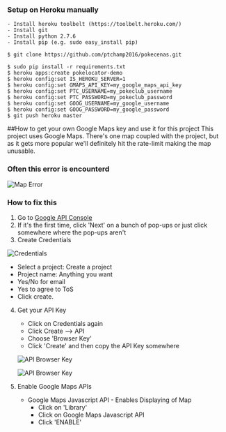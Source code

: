 ### Setup on Heroku manually
```
- Install heroku toolbelt (https://toolbelt.heroku.com/)
- Install git
- Install python 2.7.6
- Install pip (e.g. sudo easy_install pip)
```

```
$ git clone https://github.com/ptchamp2016/pokecenas.git

$ sudo pip install -r requirements.txt
$ heroku apps:create pokelocator-demo
$ heroku config:set IS_HEROKU_SERVER=1
$ heroku config:set GMAPS_API_KEY=my_google_maps_api_key
$ heroku config:set PTC_USERNAME=my_pokeclub_username
$ heroku config:set PTC_PASSWORD=my_pokeclub_password
$ heroku config:set GOOG_USERNAME=my_google_username
$ heroku config:set GOOG_PASSWORD=my_google_password
$ git push heroku master
```

##How to get your own Google Maps key and use it for this project
This project uses Google Maps. There's one map coupled with the project, but as it gets more popular we'll definitely hit the rate-limit making the map unusable.
### Often this error is encounterd

![Map Error](http://i.imgur.com/EOdAqUo.png)

### How to fix this
1. Go to [Google API Console](https://console.developers.google.com/)
2. If it's the first time, click 'Next' on a bunch of pop-ups or just click somewhere where the pop-ups aren't
3. Create Credentials

 ![Credentials](http://i.imgur.com/rTzIfVp.png)
   - Select a project: Create a project
   - Project name: Anything you want
   - Yes/No for email
   - Yes to agree to ToS
   - Click create.

4. Get your API Key
   - Click on Credentials again
   - Click Create --> API
   - Choose 'Browser Key'
   - Click 'Create' and then copy the API Key somewhere
   
   ![API Browser Key](http://i.imgur.com/csEFWKd.png)

   ![API Browser Key](http://i.imgur.com/6upJVIr.png)

5. Enable Google Maps APIs
   - Google Maps Javascript API - Enables Displaying of Map
     - Click on 'Library'
     - Click on Google Maps Javascript API
     - Click 'ENABLE'
